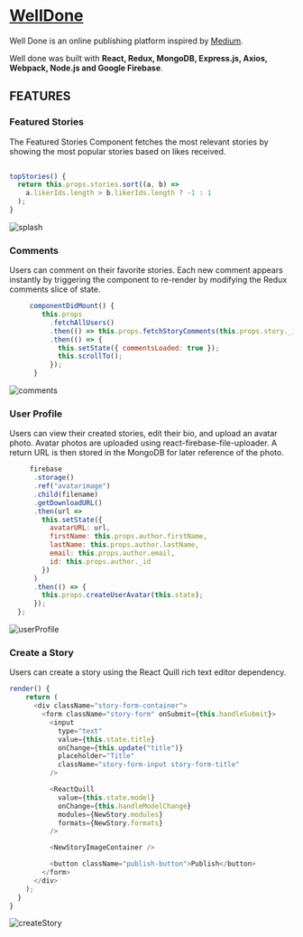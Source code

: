 # [WellDone](https://very-well-done-app.herokuapp.com/)
Well Done is an online publishing platform inspired by [Medium](https://medium.com/).

Well done was built with **React, Redux, MongoDB, Express.js, Axios, Webpack, Node.js and Google Firebase**.
  
## FEATURES

### Featured Stories
The Featured Stories Component fetches the most relevant stories by showing the most popular stories based on likes received.

```javascript 
      
topStories() {
  return this.props.stories.sort((a, b) =>
    a.likerIds.length > b.likerIds.length ? -1 : 1
  );
}
```

![splash](https://www.awesomescreenshot.com/upload//1054043/d9196127-a12b-43e8-4b1f-49cb002b3d2d.png)



### Comments
Users can comment on their favorite stories. Each new comment appears instantly by triggering the component to re-render by modifying the Redux comments slice of state.

```javascript 
     componentDidMount() {
        this.props
          .fetchAllUsers()
          .then(() => this.props.fetchStoryComments(this.props.story._id))
          .then(() => {
            this.setState({ commentsLoaded: true });
            this.scrollTo();
          });
      }
```
      
![comments](https://www.awesomescreenshot.com/upload//1054043/328bc2e4-65ba-43aa-49f8-e969df10d376.png)


### User Profile
Users can view their created stories, edit their bio, and upload an avatar photo.
Avatar photos are uploaded using react-firebase-file-uploader. A return URL is then stored in the MongoDB for later
reference of the photo.

```javascript 
     firebase
      .storage()
      .ref("avatarimage")
      .child(filename)
      .getDownloadURL()
      .then(url =>
        this.setState({
          avatarURL: url,
          firstName: this.props.author.firstName,
          lastName: this.props.author.lastName,
          email: this.props.author.email,
          id: this.props.author._id
        })
      )
      .then(() => {
        this.props.createUserAvatar(this.state);
      });
  };
```

![userProfile](https://www.awesomescreenshot.com/upload//1054043/34ed02de-d51c-4f99-5955-6f13a8b2b46d.png)



### Create a Story
Users can create a story using the React Quill rich text editor dependency.

```javascript
render() {
    return (
      <div className="story-form-container">
        <form className="story-form" onSubmit={this.handleSubmit}>
          <input
            type="text"
            value={this.state.title}
            onChange={this.update("title")}
            placeholder="Title"
            className="story-form-input story-form-title"
          />

          <ReactQuill
            value={this.state.model}
            onChange={this.handleModelChange}
            modules={NewStory.modules}
            formats={NewStory.formats}
          />

          <NewStoryImageContainer />

          <button className="publish-button">Publish</button>
        </form>
      </div>
    );
  }
}
```
![createStory](https://www.awesomescreenshot.com/upload//1054043/c3ceccf0-61f2-459e-43ca-fa42e49d22e7.png)

